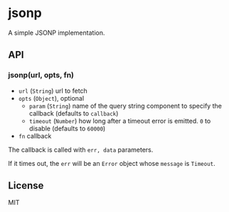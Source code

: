 
# jsonp

A simple JSONP implementation.

## API

### jsonp(url, opts, fn)

- `url` (`String`) url to fetch
- `opts` (`Object`), optional
  - `param` (`String`) name of the query string component to specify
    the callback (defaults to `callback`)
  - `timeout` (`Number`) how long after a timeout error is emitted. `0` to
    disable (defaults to `60000`)
- `fn` callback

The callback is called with `err, data` parameters. 

If it times out, the `err` will be an `Error` object whose `message` is
`Timeout`.

## License

MIT
